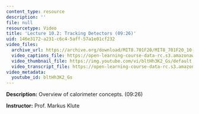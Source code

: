 ```yaml
---
content_type: resource
description: ''
file: null
resourcetype: Video
title: 'Lecture 10.2: Tracking Detectors (09:26)'
uid: 146e3172-a231-c6c4-5aff-57a1e01cf232
video_files:
  archive_url: https://archive.org/download/MIT8.701F20/MIT8_701F20_10-02_tracking_300k.mp4
  video_captions_file: https://open-learning-course-data-rc.s3.amazonaws.com/8-701-introduction-to-nuclear-and-particle-physics-fall-2020/5f1a97c1be605ea78c3a21261f264a27_bltHh3K2_Gs.vtt
  video_thumbnail_file: https://img.youtube.com/vi/bltHh3K2_Gs/default.jpg
  video_transcript_file: https://open-learning-course-data-rc.s3.amazonaws.com/8-701-introduction-to-nuclear-and-particle-physics-fall-2020/150b526bcd03018314354d39f97e8b4b_bltHh3K2_Gs.pdf
video_metadata:
  youtube_id: bltHh3K2_Gs
---
```


**Description:** Overview of calorimeter concepts. (09:26)

**Instructor:** Prof. Markus Klute